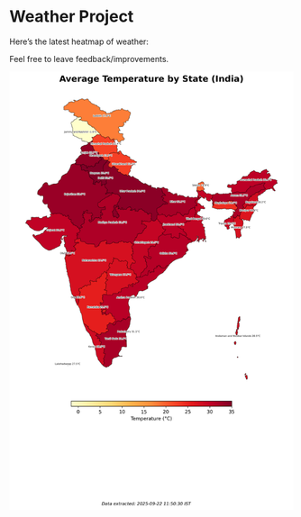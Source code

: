 # Weather Project

Here’s the latest heatmap of weather:

Feel free to leave feedback/improvements.

![India Heatmap](docs/assets/india_heatmap.png?v=D0EAB0)
